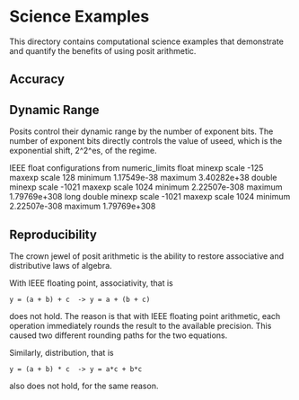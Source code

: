 # Science Examples

This directory contains computational science examples that demonstrate and quantify the benefits
of using posit arithmetic.

## Accuracy


## Dynamic Range

Posits control their dynamic range by the number of exponent bits. The number of exponent bits directly
controls the value of useed, which is the exponential shift, 2^2^es, of the regime.


IEEE float configurations from numeric_limits<Ty>
        float                       minexp scale       -125     maxexp scale        128     minimum  1.17549e-38     maximum  3.40282e+38
       double                       minexp scale      -1021     maxexp scale       1024     minimum 2.22507e-308     maximum 1.79769e+308
  long double                       minexp scale      -1021     maxexp scale       1024     minimum 2.22507e-308     maximum 1.79769e+308

## Reproducibility

The crown jewel of posit arithmetic is the ability to restore associative and distributive laws of algebra.

With IEEE floating point, associativity, that is

    y = (a + b) + c  -> y = a + (b + c)

does not hold. The reason is that with IEEE floating point arithmetic, each operation immediately rounds
the result to the available precision. This caused two different rounding paths for the two equations.

Similarly, distribution, that is

    y = (a + b) * c  -> y = a*c + b*c

also does not hold, for the same reason.
